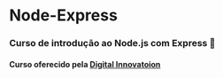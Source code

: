 # Node-Express
### Curso de introdução ao Node.js com Express 🤖
#### Curso oferecido pela [Digital Innovatoion](https://web.digitalinnovation.one)

